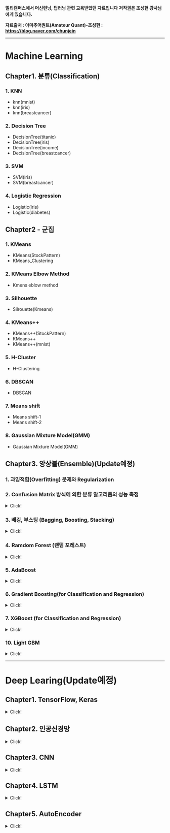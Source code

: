 **멀티캠퍼스에서 머신런닝, 딥러닝 관련 교육받았던 자료입니다 저작권은 조성현 강사님에게 있습니다.**

**자료출처 : 아마추어퀀트(Amateur Quant)-조성현 : https://blog.naver.com/chunjein**

---
# Machine Learning
## Chapter1. 분류(Classification)

### 1. KNN

- knn(mnist)
- knn(iris)
- knn(breastcancer)
<!-- <details>
<summary>Click!</summary>
<div markdown="1">
  
Link: [Velog][vurl_KNN]

[vurl_KNN]: https://velog.io/@hyunicecream/KNN

Link: [Code][knn]

[knn]: https://github.com/hyunicecream/ML-DL/tree/main/Classification/KNN
  
</div>
</details> -->


### 2. Decision Tree

- DecisionTree(titanic)
- DecisionTree(iris)
- DecisionTree(income)
- DecisionTree(breastcancer)

<!-- <details>
<summary>Click!</summary>
<div markdown="1">

Link: [Velog][vurl_Dtree]

[vurl_Dtree]: https://velog.io/@hyunicecream/Decision-Tree-%EC%9D%98%EC%82%AC%EA%B2%B0%EC%A0%95-%EB%82%98%EB%AC%B4
 
Link: [Code][Dtree]
  
[Dtree]:  https://github.com/hyunicecream/ML-DL/tree/main/Classification/Dtree
</div>
</details> -->

### 3. SVM

- SVM(iris)
- SVM(breastcancer)

<!-- <details>
<summary>Click!</summary>
<div markdown="1">
 
Link: [Velog][vurl_SVM]

[vurl_SVM]: https://velog.io/@hyunicecream/SVM-Support-Vector-Machine
  
Link: [Code][SVM]
  
[SVM]: https://github.com/hyunicecream/ML-DL/tree/main/Classification/SVM
</div>
</details> -->


### 4. Logistic Regression

- Logistic(iris)
- Logistic(diabetes)

<!-- <details>
<summary>Click!</summary>
<div markdown="1">

Link: [Velog][vurl_logistic]
  
[vurl_logistic]: https://velog.io/@hyunicecream/Logistic-Regression
  
Code: [Code][logistic]
  
[logistic]: https://github.com/hyunicecream/ML-DL/tree/main/Classification/LogisticRegression

</div>
</details> -->

## Chapter2 - 군집 

### 1. KMeans

- KMeans(StockPattern)
- KMeans_Clustering

<!-- <details>
<summary>Click!</summary>
<div markdown="1">
  
Code: [Code][kmeans]
  
[kmeans]: https://github.com/hyunicecream/ML-DL/blob/main/Clustering/KMeans/KMeans_Clustering.ipynb

</div>
</details> -->

### 2. KMeans Elbow Method

- Kmens eblow method

<!-- <details>
<summary>Click!</summary>
<div markdown="1">
  
Code: [Code][KMeans Elbow Method]
  
[KMeans Elbow Method]: https://github.com/hyunicecream/ML-DL/tree/main/Clustering/KMeans%20Elbow%20Method

</div>
</details> -->

### 3. Silhouette

- Silrouette(Kmeans)

<!-- <details>
<summary>Click!</summary>
<div markdown="1">
  
Code: [Code][Silrouette]
  
[Silrouette]: https://github.com/hyunicecream/ML-DL/tree/main/Clustering/Silrouette

</div>
</details> -->

### 4. KMeans++

- KMeans++(StockPattern)
- KMeans++
- KMeans++(mnist)

<!-- <details>
<summary>Click!</summary>
<div markdown="1">
  
Code: [Code][kmeans++]
  
[kmeans++]: https://github.com/hyunicecream/ML-DL/tree/main/Clustering/KMeans%2B%2B

</div>
</details> -->

### 5. H-Cluster

- H-Clustering

<!-- <details>
<summary>Click!</summary>
<div markdown="1">
  
Code: [Code][h-cluster]
  
[h-cluster]: https://github.com/hyunicecream/ML-DL/tree/main/Clustering/H-Clustering

</div>
</details> -->

### 6. DBSCAN

- DBSCAN

<!-- <details>
<summary>Click!</summary>
<div markdown="1">
  
Code: [Code][dbscan]
  
[dbscan]: https://github.com/hyunicecream/ML-DL/tree/main/Clustering/DBSCAN

</div>
</details> -->

### 7. Means shift

- Means shift-1
- Means shift-2

<!-- <details>
<summary>Click!</summary>
<div markdown="1">
  
Code: [Code][meanshift]
  
[meanshift]: https://github.com/hyunicecream/ML-DL/tree/main/Clustering/MeanShift

</div>
</details> -->

### 8. Gaussian Mixture Model(GMM)

- Gaussian Mixture Model(GMM)

<!-- <details>
<summary>Click!</summary>
<div markdown="1">
  
Code: [Code][Gaussian]
  
[Gaussian]: https://github.com/hyunicecream/ML-DL/tree/main/Clustering/Gaussian

</div>
</details> -->

## Chapter3.  앙상블(Ensemble)(**Update예정**)

### 1. 과잉적합(Overfitting) 문제와 Regularization
### 2. Confusion Matrix 방식에 의한 분류 알고리즘의 성능 측정

<details>
<summary>Click!</summary>
<div markdown="1">
  
Code: [Code][Confusion Matrix]
  
[Confusion Matrix]: https://github.com/hyunicecream/ML-DL/tree/main/Ensemble/Confusion%20Matrix
</div>
</details>

### 3. 배깅, 부스팅 (Bagging, Boosting, Stacking)

<details>
<summary>Click!</summary>
<div markdown="1">
  
Code: [Code][Bagging, Boosting, Stacking]
  
[Bagging, Boosting, Stacking]: https://github.com/hyunicecream/ML-DL/tree/main/Ensemble/Bagging-Voting-Stacking

</div>
</details>

### 4. Ramdom Forest (랜덤 포레스트)

<details>
<summary>Click!</summary>
<div markdown="1">
  
Code: [Code][Ramdom Forest]
  
[Ramdom Forest]: https://github.com/hyunicecream/ML-DL/tree/main/Ensemble/RandomForest

</div>
</details>

### 5. AdaBoost

<details>
<summary>Click!</summary>
<div markdown="1">
  
Code: [Code][AdaBoost]
  
[AdaBoost]: https://github.com/hyunicecream/ML-DL/tree/main/Ensemble/AdaBoost
</div>
</details>

### 6. Gradient Boosting(for Classification and Regression)

<details>
<summary>Click!</summary>
<div markdown="1">
  
Code: [Code][Gradient Boosting]
  
[Gradient Boosting]: https://github.com/hyunicecream/ML-DL/tree/main/Ensemble/GBM
</div>
</details>

### 7. XGBoost (for Classification and Regression)

<details>
<summary>Click!</summary>
<div markdown="1">
  
Code: [Code][XGBoost]
  
[XGBoost]: https://github.com/hyunicecream/ML-DL/tree/main/Ensemble/XGBoost
</div>
</details>

### 10. Light GBM

<details>
<summary>Click!</summary>
<div markdown="1">
  
Code: [Code][Light GBM]
  
[Light GBM]: https://github.com/hyunicecream/ML-DL/tree/main/Ensemble/LGB
</div>
</details>

---

# Deep Learing(**Update예정**)

## Chapter1. TensorFlow, Keras

<details>
<summary>Click!</summary>
<div markdown="1">
  
Code: [Code][Keras]
  
[Keras]: https://github.com/hyunicecream/ML-DL/tree/main/Keras

</div>
</details>

## Chapter2. 인공신경망

<details>
<summary>Click!</summary>
<div markdown="1">
  
Code: [Code][인공경망]
  
[인공경망]: https://github.com/hyunicecream/ML-DL/tree/main/%EC%9D%B8%EA%B3%B5%EC%8B%A0%EA%B2%BD%EB%A7%9D

</div>
</details>

## Chapter3. CNN

<details>
<summary>Click!</summary>
<div markdown="1">
  
Code: [Code][CNN]
  
[CNN]: https://github.com/hyunicecream/ML-DL/tree/main/CNN

</div>
</details>

## Chapter4. LSTM

<details>
<summary>Click!</summary>
<div markdown="1">
  
Code: [Code][LSTM]
  
[LSTM]: https://github.com/hyunicecream/ML-DL/tree/main/LSTM

</div>
</details>

## Chapter5. AutoEncoder

<details>
<summary>Click!</summary>
<div markdown="1">
  
Code: [Code][AutoEncoder]
  
[AutoEncoder]: https://github.com/hyunicecream/ML-DL/tree/main/AutoEncoder

</div>
</details>
